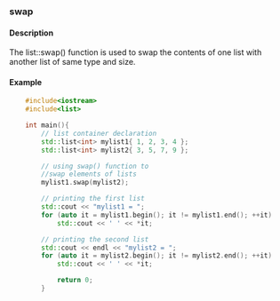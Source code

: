 ### swap

#### Description

The list::swap() function is used to swap the contents of one list with another list of same type and size.

#### Example

```cpp
    #include<iostream>
    #include<list>

    int main(){
        // list container declaration
        std::list<int> mylist1{ 1, 2, 3, 4 };
        std::list<int> mylist2{ 3, 5, 7, 9 };

        // using swap() function to
        //swap elements of lists
        mylist1.swap(mylist2);

        // printing the first list
        std::cout << "mylist1 = ";
        for (auto it = mylist1.begin(); it != mylist1.end(); ++it)
            std::cout << ' ' << *it;

        // printing the second list
        std::cout << endl << "mylist2 = ";
        for (auto it = mylist2.begin(); it != mylist2.end(); ++it)
            std::cout << ' ' << *it;

            return 0;
        }
```
